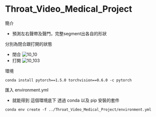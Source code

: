 # Throat_Video_Medical_Project

簡介

* 預測左右聲帶及聲門，完整segment出各自的形狀

分別為閉合跟打開的狀態
* 閉合
![10_10](https://user-images.githubusercontent.com/22143034/120104655-1d868400-c188-11eb-9bff-159d058389b1.png)
* 打開
![10_103](https://user-images.githubusercontent.com/22143034/120104679-3d1dac80-c188-11eb-837b-6f99c098cee9.png)




環境
```python=
conda install pytorch==1.5.0 torchvision==0.6.0 -c pytorch
```

匯入 environment.yml
* 就能得到 這個環境底下 透過 conda 以及 pip 安裝的套件

```python=
conda env create -f ../Throat_Video_Medical_Project/environment.yml
```

